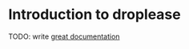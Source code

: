 # Introduction to droplease

TODO: write [great documentation](http://jacobian.org/writing/great-documentation/what-to-write/)
